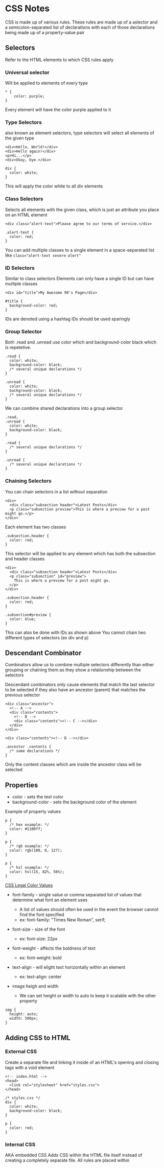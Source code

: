 # CSS Notes

CSS is made up of various rules. These rules are made up of a aslector and a semicolon-separated list of declarations with each of those declarations being made up of a property-value pair

## Selectors
Refer to the HTML elements to which CSS rules apply

### Universal selector
Will be applied to elements of every type
```
* {
    color: purple;
}
```
Every element will have the color purple applied to it

### Type Selectors 
also known as element selectors, type selectors will select all elements of the given type

```
<div>Hello, World!</div>
<div>Hello again!</div>
<p>Hi...</p>
<div>Okay, bye.</div>

div {
  color: white;
}
```
This will apply the color white to all div elements

### Class Selectors
Selects all elements with the given class, which is just an attribute you place on an HTML element

```
<div class="alert-text">Please agree to our terms of service.</div>

.alert-text {
  color: red;
}
```

You can add multiple classes to a single element in a space-separated list like
```class="alert-text severe-alert"```

### ID Selectors
Similar to class selectors
Elements can only have a single ID but can have multiple classes
```
<div id="title">My Awesome 90's Page</div>

#title {
  background-color: red;
}
```
IDs are denoted using a hashtag
IDs should be used sparingly

### Group Selector
Both .read and .unread use color which and background-color black which is repetetive. 
```
.read {
  color: white;
  background-color: black;
  /* several unique declarations */
}

.unread {
  color: white;
  background-color: black;
  /* several unique declarations */
}
```
We can combine shared declarations into a group selector
```
.read,
.unread {
  color: white;
  background-color: black;
}

.read {
  /* several unique declarations */
}

.unread {
  /* several unique declarations */
}
```
### Chaining Selectors
You can chain selectors in a list without separation
```
<div>
  <div class="subsection header">Latest Posts</div>
  <p class="subsection preview">This is where a preview for a post might go.</p>
</div>
```
Each element has two classes
```
.subsection.header {
  color: red;
}
```
This selector will be applied to any element which has both the subsection and header classes

```
<div>
  <div class="subsection header">Latest Posts</div>
  <p class="subsection" id="preview">
    This is where a preview for a post might go.
  </p>
</div>

.subsection.header {
  color: red;
}

.subsection#preview {
  color: blue;
}
```
This can also be done with IDs as shown above
You cannot chain two different types of selectors (ex div and p)

## Descendant Combinator
Combinators allow us to combine multiple selectors differently than either grouping or chaining them as they show a relationship between the selectors

Descendant combinators only cause elements that match the last selector to be selected if they also have an ancestor (parent) that matches the previous selector
```
<div class="ancestor">
  <!-- A -->
  <div class="contents">
    <!-- B -->
    <div class="contents"><!-- C --></div>
  </div>
</div>

<div class="contents"><!-- D --></div>

.ancestor .contents {
  /* some declarations */
}
```
Only the content classes which are inside the ancestor class will be selected

## Properties

* color - sets the text color
* background-color - sets the background color of the element

Example of property values
```
p {
  /* hex example: */
  color: #1100ff;
}

p {
  /* rgb example: */
  color: rgb(100, 0, 127);
}

p {
  /* hsl example: */
  color: hsl(15, 82%, 56%);
}
```
[CSS Legal Color Values](https://www.w3schools.com/cssref/css_colors_legal.php)

* font-family - single value or comma separated list of values that determine what font an element uses
  * A list of values should often be used in the event the browser cannot find the font specified
  * ex: font-family: "Times New Roman", serif;

* font-size - size of the font
  * ex: font-size: 22px

* font-weight - affects the boldness of text
  * ex: font-weight: bold

* text-align - will elight text horizontally within an element
  * ex: text-align: center

* image heigh and width
  * We can set height or width to auto to keep it scalable with the other property
```
img {
  height: auto;
  width: 500px;
}
```
## Adding CSS to HTML

### External CSS
Create a separate file and linking it inside of an HTML's opening and closing <head> tags with a void <link> element
```
<!-- index.html -->
<head>
  <link rel="stylesheet" href="styles.css">
</head>

/* styles.css */
div {
  color: white;
  background-color: black;
}

p {
  color: red;
}
```
### Internal CSS
AKA embedded CSS
Adds CSS within the HTML file itself instead of creating a completely separate file. All rules are placed within <style> elements inside of the <head> element

Useful for making a single page different

### Inline CSS
Adds styles directly to HTML elements but isn't recommended
```
<body>
  <div style="color: white; background-color: black;">...</div>
</body>

## The Cascade of CSS
Browsers have default styles which can explain unaccounted for or unintentional results on our webpages.

The 'cascade' is what determines which rules actually get applied to our HTML. There are different factors that the cascade uses to determine this. 

### Specify
A CSS declaration that is more specific will take precedence over less specific ones. Inline styles have the highest specificity compared to selectors while each type of selector has its own specificity level that contributes to how specific a declaration is.

** Hierarchy of cascade **
1. ID selectors (most specific selector)
2. Class selectors
3. Type selectors
4. Anything else

Example:

```
<!-- index.html -->

<div class="main">
  <div class="list subsection">Red text</div>
</div>
```

```
/* rule 1 */
.subsection {
  color: blue;
}

/* rule 2 */
.main .list {
  color: red;
}
```

The div element will end up having red text since rule 2 will be applied. It will be applied as the presence of multiple classes makes it more specific.

```
<!-- index.html -->

<div class="main">
  <div class="list" id="subsection">Blue text</div>
</div>
```

```
/* rule 1 */
#subsection {
  color: blue;
}

/* rule 2 */
.main .list {
  color: red;
}
```

In this case rule 1 will be applied since the ID takes precedence over the class.

```
<!-- index.html -->

<div class="main">
  <div class="list" id="subsection">Red text on yellow background</div>
</div>
```

```
#subsection {
  background-color: yellow;
  color: blue;
}

/* rule 2 */
.main #subsection {
 color: red;
}
```

The red text gets applied since rule 2 contains an ID selector as well as a class selector which makes it more specific.

```
/* rule 1 */
.class.second-class {
  font-size: 12px;
}

/* rule 2 */
.class .second-class {
  font-size: 24px;
}
```
Both rules have the same specificty.

```
/* rule 1 */
.class.second-class {
  font-size: 12px;
}

/* rule 2 */
.class > .second-class {
  font-size: 24px;
}
```
Both rules have the same specificity. The '>' does not add to the specificity.

### Inheritance
CSS properties which are inherited by an elements descendants. Targetting an element directly will always override inheritance. 

```
<!-- index.html -->

<div id="parent">
  <div class="child"></div>
</div>
```

```
/* styles.css */

#parent {
  color: red;
}

.child {
  color: blue;
}
```
The child element will have the color blue since its being specifically targetted. Red from the parent is inherited.

### Rule Order
When there are 'ties' or conflicts, the last defined rule will be applied.

```
/* styles.css */

.alert {
  color: red;
}

.warning {
  color: yellow;
}
```
If an element has both alert and warning classes, the warning class will be applied since it was defined after the alert class.

## Inspecting CSS and HTML

### Inspector
You can right-click any element of a webpage and click "Inspect" or press F12

### Inspecting Elements
Elements panel shows the HTML breakdown of the current page
When an element is selected, the styles tab will show the styles applied to the selected element.

### Testing styles in the inspector
The Styles panel allows you to edit styles directly in the browser. This is helpful for testing out certain styles without editing the source code.

## The Box Model
Being able to place elements in the correct location is the most important part of web design.
Every single thing on a webpage is a rectangular box. These boxes can have other boxes in them and can sit alongside one another.
You can get an idea of the boundaries of the rectangles by using the following selector:
```
* {
  outline: 2px solid red;
}
```
How to manipulate the boxes:
* padding: increases the space between the border of a box and the content of the box
* border: adds space between the margin and the padding
* margin: increases the space between the borders of a box and the borders of adjacent boxes
  * Separates items from each other

## Learn CSS Box Model in 8 Minutes Video
https://www.youtube.com/watch?v=rIO5326FgPE&ab_channel=WebDevSimplified

One of the best ways to alter the size of your box is through padding.
Using the inspector in chrome you can see the padding, border and margin of elements
box-sizing
- Defines how the size of an element is determined
- Setting to border-box means that an elements size as set by height and width will include padding and border.
Margin is not included in the size of an element

### box-sizing: border-box video
https://www.youtube.com/watch?v=HdZHcFWcAd8

box-sizing options
- border-box
  - Set size includes border and padding
- content-box
  - Padding and border get added to the set size

Typically border-box is used because its easier to estimate the size of the element

### MDN - The Box Model
https://developer.mozilla.org/en-US/docs/Learn_web_development/Core/Styling_basics/Box_model

## Block and inline boxes
https://www.theodinproject.com/lessons/foundations-block-and-inline

Block boxes and inline boxes
- The type refers to how the box behaves in terms of page flow and in relation to other boxes on the page
Boxes have an inner display type and an outer display type
Display types can be set using the [display](https://developer.mozilla.org/en-US/docs/Web/CSS/display) property
Block display value:
  - The box will not break onto a new line
  - The width and height properties are respected
  - Padding, margin and border will cause other elements to be pushed away from the box
  - If width is not specified, the box will extend in the inline direction to fill the pace available in its container. 
  - HTML elements such as ```<p>``` and ```<h1>``` use block as default

### Block vs inline
Most of the elements I've learned about thus far as block elements
- ```display: block```
- Elements will appear on the page stacked ontop of one another

Inline elements on the other hand, will exist within the line which they are placed
- Ex: ```<a>```
  - Links will appear in the middle of the paragraph in which they are defined
- Padding and margin behave differently on inline elements. Typically you want to put extra padding or margin on inline elements.

Inline-block elements behave like inline elements with block padding and margin
- ```display: inline-block```

### Divs and Spans
Div and Span elements allow us to position elements correctly on a page

Div is a block-level element
- Used as a container to group other elements
- Allows us to divide the page into blocks and apply styling to blocks

```
<div class="introduction">
   <h2>Introduction</h2>
</div>

<div class="main-content">
   <h2>Main Content</h2>
</div>

<div class="contact-us">
   <h2>Contact Us</h2>
</div>
```

Span is an inline-level element by default.
- Groups text content and inline HTML

```
<p>
  Lorem ipsum dolor sit amet, consectetur adipiscing elit, sed do
  eiusmod tempor incididunt ut labore et dolore magna aliqua. Ut enim ad
  minim veniam, <span class="highlight">quis nostrud <a href="https://www.dictionary.com/browse/exercitation">exercitation</a>
  ullamco laboris</span> nisi ut aliquip ex ea commodo consequat.   
</p>
```

### Additional Resources
https://developer.mozilla.org/en-US/docs/Learn_web_development/Core/CSS_layout/Introduction
https://www.w3schools.com/html/html_blocks.asp
https://www.digitalocean.com/community/tutorials/css-display-inline-vs-inline-block

## Flexbox
https://www.theodinproject.com/lessons/foundations-introduction-to-flexbox

[History of flexbox](https://medium.com/@BennyOgidan/history-of-css-grid-and-css-flexbox-658ae6cfe6d2)

The use of browser developer tools are crucial for learning about flexbox.

Flexbox is a way to arrange items into rows or columns. These items will flex based on rules you can define.

flexbox/example_1.html
- Uncommenting the commented out flex elements changes the elements from being displayed vertically to horizontally
  display: flex;
  flex: 1; 

Resizing the window makes the elements 'flex' or stretch and squash with the size of the window.

### Flex containers and flex items
A flex continer is any element that has a ```display: flex``` attribute. 
A flex item is any element that lives directly inside of a flex container. 
Any item can be both a flex container and a flex item. 
An item can be granted ```display: flex``` which allows its children to be handled in a flex box.

### Additional Resources
#### Interneting is hard
https://internetingishard.netlify.app/html-and-css/flexbox/index.html

flex containers group a bunch of flex items together and define how they're positioned
Any element which is a direct child of a flex container is an "item".

```justify-content: center```
- This will center the content (horizontal position)

A flex container
- Any item which has a child
- The positioning of the child elements is determined by the container

##### Grouping flex items
Flex containers only position their items (i.e one level deep). They don't have any visibility into their grandchildren.

##### Cross Axis (Vertical) Alignment
Just as justify-content aligns items horizontally, align-items aligns then vertically

#### Learn Flexbox CSS in 8 minutes
https://www.youtube.com/watch?v=phWxA89Dy94

## Growing and Shrinking
https://www.theodinproject.com/lessons/foundations-growing-and-shrinking

### The flex shorthand
the flex declaration is actually shorthand for 3 properties
* flex-grow
* flex-shrink
* flex-basis

```flex: 1``` is equal to saying:
```flex-grow: 1```
```flex-shrink: 1```
```flex-basis: 0```
flex is often defined with only one value which means its only applying to flex-grow. So ```flex: 1``` is shorthand for ```flex: 1 1 0```

### Flex-grow
single number as its vlaue
"Grow this amount for each div inside our container"

In example_3.html you can see that the second container is twice the size as containers 1 and 3.

### Flex-shrink
similar to flex-grow but sets the shrink factor.This is only applied if the size of all flex items is larger then their parent container.

In example_4.html if you resize the window you can see that items 1 and 3 resize around item 2.

### Flex-basis
Sets the initial size of a flex item so any growing or shrinking starts from that baseline size.

Use ```flex-shrink: auto``` to check for an items set width, otherwise it will be ignored.

### Flex auto
When auto is defined as a flex keyword its the equivalent of setting 
```flex-grow: 1```
```flex-shrink: 1```
```flex-basis: auto```

### Additional resources:
https://developer.mozilla.org/en-US/docs/Web/CSS/flex

## Axes
https://www.theodinproject.com/lessons/foundations-axes

How can items within a flex-container be controlled using a ```flex-direction``` property.

### Axes
default direction of a container is horizontal (row) but you can change the direction to veritcal (column). This is specified via ```flex-direction: column```

There are two axis, the main axis and the cross axis.

Flex-basis will refer to height instead of width when flex-direction is set to column.

### Additional Resources
Flexbox visual cheat sheet: https://flexbox.malven.co/

## Alignment
https://www.theodinproject.com/lessons/foundations-alignment

The flex: 1 parameter will make all items stetch to occupy the entire space. If we want the objects to retain their original size and have negative space in between to occupy the space we can use ```justify-content: space-between```

```justify-content``` aligns items across the main axis.
```align-items``` and ```justify-content``` will always position items across differing axises. So if flex-direction is set to column, ```justify-content``` will align items vertically and ```align-items``` horizontally.

### Gap

Gap adds a gap between items of a specified length
